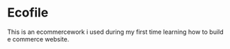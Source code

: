 # Ecofile
This is an ecommercework i used during my first time learning how to build e commerce website.
